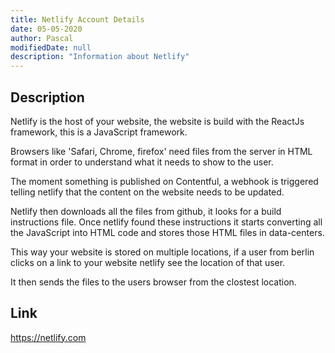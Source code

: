 ```yaml
---
title: Netlify Account Details
date: 05-05-2020
author: Pascal
modifiedDate: null
description: "Information about Netlify"
---
```

## Description

Netlify is the host of your website, the website is build with the ReactJs framework, this is a JavaScript framework.

Browsers like 'Safari, Chrome, firefox' need files from the server in HTML format in order to understand what it needs to show to the user.

The moment something is published on Contentful, a webhook is triggered telling netlify that the  content on the website needs to be updated.

Netlify then downloads all the files from github, it looks for a build instructions file. Once  netlify found these instructions it starts converting all the JavaScript into HTML code and  stores those HTML files in data-centers.

This way your website is stored on multiple locations, if a user from berlin clicks on a link to your website netlify see the location of that user. 

It then sends the files to the users browser from the clostest location.

## Link
<a href="https://netlify.com" class="text-info lead" target="_blank">https://netlify.com</a>
